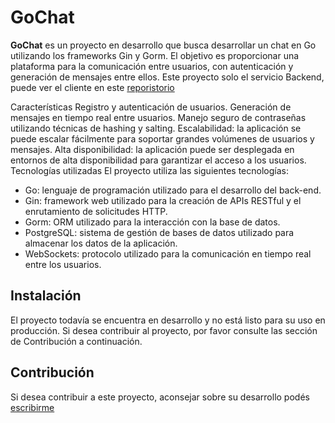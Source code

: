 # GoChat

**GoChat** es un proyecto en desarrollo que busca desarrollar un chat en Go utilizando los frameworks Gin y Gorm. El objetivo es proporcionar una plataforma para la comunicación entre usuarios, con autenticación y generación de mensajes entre ellos.
Este proyecto solo el servicio Backend, puede ver el cliente en este [reporistorio](https://github.com/ivanleodomin/GoChat-Client)

Características
Registro y autenticación de usuarios.
Generación de mensajes en tiempo real entre usuarios.
Manejo seguro de contraseñas utilizando técnicas de hashing y salting.
Escalabilidad: la aplicación se puede escalar fácilmente para soportar grandes volúmenes de usuarios y mensajes.
Alta disponibilidad: la aplicación puede ser desplegada en entornos de alta disponibilidad para garantizar el acceso a los usuarios.
Tecnologías utilizadas
El proyecto utiliza las siguientes tecnologías:

- Go: lenguaje de programación utilizado para el desarrollo del back-end.
- Gin: framework web utilizado para la creación de APIs RESTful y el enrutamiento de solicitudes HTTP.
- Gorm: ORM utilizado para la interacción con la base de datos.
- PostgreSQL: sistema de gestión de bases de datos utilizado para almacenar los datos de la aplicación.
- WebSockets: protocolo utilizado para la comunicación en tiempo real entre los usuarios.

## Instalación
El proyecto todavía se encuentra en desarrollo y no está listo para su uso en producción. Si desea contribuir al proyecto, por favor consulte las sección de Contribución a continuación.

## Contribución
Si desea contribuir a este proyecto, aconsejar sobre su desarrollo podés [escribirme](https://www.linkedin.com/in/ivan-leonel-dominguez/)
